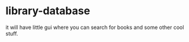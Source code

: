 # library-database
it will have little gui where you can search for books and some other cool stuff.
